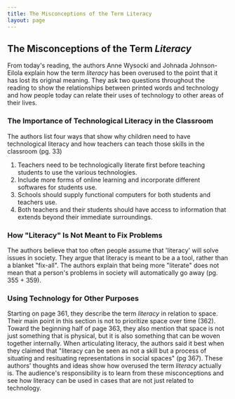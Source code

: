 ```yaml
---
title: The Misconceptions of the Term Literacy
layout: page
---
```

## The Misconceptions of the Term *Literacy* ##

From today's reading, the authors Anne Wysocki and Johnada Johnson-Eilola explain
how the term *literacy* has been overused to the point that it has lost its
original meaning. They ask two questions throughout the reading to show the
relationships between printed words and technology and how people today can relate
their uses of technology to other areas of their lives.
### The Importance of Technological Literacy in the Classroom
The authors list four ways that show why children need to have
technological literacy and how teachers can teach those skills in the classroom (pg. 33)
1. Teachers need to be technologically literate first before
teaching students to use the various technologies.
2. Include more forms of online learning and incorporate
different softwares for students use.
3. Schools should supply functional computers for both
students and teachers use.
4. Both teachers and their students should have access to
information that extends beyond their immediate surroundings.
### How "Literacy" Is Not Meant to Fix Problems
The authors believe that too often people assume that 'literacy' will solve issues in society. They argue 
that literacy is meant to be a a tool, rather than a blanket "fix-all". The authors explain 
that being more "literate" does not mean that a person's problems in society will automatically go away (pg. 355 + 359).
### Using Technology for Other Purposes
Starting on page 361, they describe the term *literacy* in relation to space. Their
main point in this section is not to prioritize space over time (362). Toward the
beginning half of page 363, they also mention that space is not just something that
is physical, but it is also something that can be woven together internally. When
articulating literacy, the authors said it best when they claimed that "literacy
can be seen as not a skill but a process of situating and resituating
representations in social spaces" (pg 367).
These authors' thoughts and ideas show how overused the term *literacy* actually
is. The audience's responsibility is to learn from these misconceptions and see how
literacy can be used in cases that are not just related to technology.

